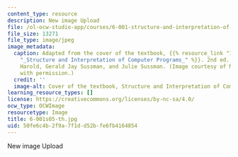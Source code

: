 ```yaml
---
content_type: resource
description: New image Upload
file: /ol-ocw-studio-app/courses/6-001-structure-and-interpretation-of-computer-programs-spring-2005/50fe6c4b2f9a7f1dd52bfe6fb4164854_6-001s05-th.jpg
file_size: 13271
file_type: image/jpeg
image_metadata:
  caption: Adapted from the cover of the textbook, {{% resource_link "13d87f31-e216-4dc9-ad28-88b3a50c5d7d"
    "_Structure and Interpretation of Computer Programs_" %}}. 2nd ed., by Abelson,
    Harold, Gerald Jay Sussman, and Julie Sussman. (Image courtesy of MIT Press. Used
    with permission.)
  credit: ''
  image-alt: Cover of the textbook, Structure and Interpretation of Computer Programs.
learning_resource_types: []
license: https://creativecommons.org/licenses/by-nc-sa/4.0/
ocw_type: OCWImage
resourcetype: Image
title: 6-001s05-th.jpg
uid: 50fe6c4b-2f9a-7f1d-d52b-fe6fb4164854
---
```

New image Upload